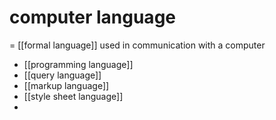 # computer language
= [[formal language]] used in communication with a computer

- [[programming language]]
- [[query language]]
- [[markup language]]
- [[style sheet language]]
- 

